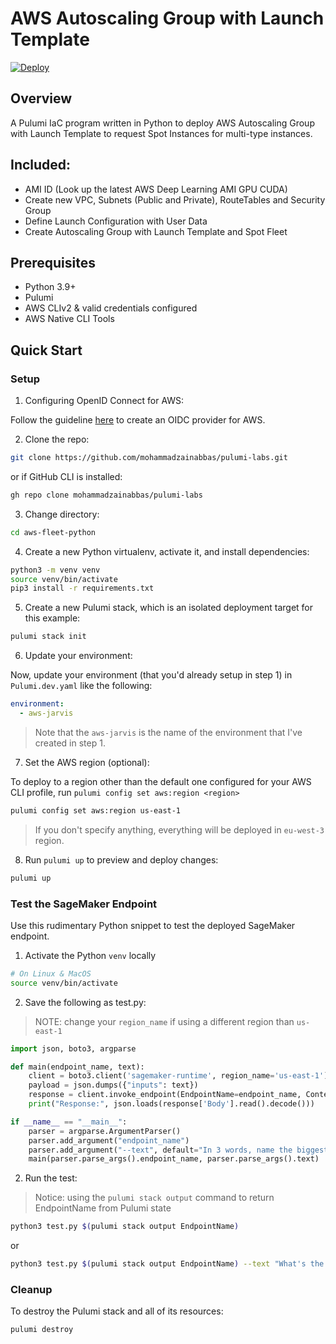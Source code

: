 # AWS Autoscaling Group with Launch Template

[![Deploy](https://get.pulumi.com/new/button.svg)](https://app.pulumi.com/new)

## Overview

A Pulumi IaC program written in Python to deploy AWS Autoscaling Group with Launch Template to request Spot Instances for multi-type instances.

## Included:

- AMI ID (Look up the latest AWS Deep Learning AMI GPU CUDA)
- Create new VPC, Subnets (Public and Private), RouteTables and Security Group
- Define Launch Configuration with User Data
- Create Autoscaling Group with Launch Template and Spot Fleet

## Prerequisites

* Python 3.9+
* Pulumi
* AWS CLIv2 & valid credentials configured
* AWS Native CLI Tools

## Quick Start

### Setup

1. Configuring OpenID Connect for AWS:

Follow the guideline [here](https://www.pulumi.com/docs/pulumi-cloud/oidc/aws/) to create an OIDC provider for AWS.

2. Clone the repo:

```bash
git clone https://github.com/mohammadzainabbas/pulumi-labs.git
```

or if GitHub CLI is installed:

```bash
gh repo clone mohammadzainabbas/pulumi-labs
```

3. Change directory:

```bash
cd aws-fleet-python
```

4. Create a new Python virtualenv, activate it, and install dependencies:

```bash
python3 -m venv venv
source venv/bin/activate
pip3 install -r requirements.txt
```

5. Create a new Pulumi stack, which is an isolated deployment target for this example:

```bash
pulumi stack init
```

6. Update your environment:

Now, update your environment (that you'd already setup in step 1) in `Pulumi.dev.yaml` like the following:

```yaml
environment:
  - aws-jarvis
```

> Note that the `aws-jarvis` is the name of the environment that I've created in step 1.

7. Set the AWS region (optional):

To deploy to a region other than the default one configured for your AWS CLI profile, run `pulumi config set aws:region <region>`

```bash
pulumi config set aws:region us-east-1
```

> If you don't specify anything, everything will be deployed in `eu-west-3` region.

8. Run `pulumi up` to preview and deploy changes:

```bash
pulumi up
```

### Test the SageMaker Endpoint

Use this rudimentary Python snippet to test the deployed SageMaker endpoint.

1. Activate the Python `venv` locally

```bash
# On Linux & MacOS
source venv/bin/activate
```

2. Save the following as test.py:

> NOTE: change your `region_name` if using a different region than `us-east-1`

```python
import json, boto3, argparse

def main(endpoint_name, text):
    client = boto3.client('sagemaker-runtime', region_name='us-east-1')
    payload = json.dumps({"inputs": text})
    response = client.invoke_endpoint(EndpointName=endpoint_name, ContentType="application/json", Body=payload)
    print("Response:", json.loads(response['Body'].read().decode()))

if __name__ == "__main__":
    parser = argparse.ArgumentParser()
    parser.add_argument("endpoint_name")
    parser.add_argument("--text", default="In 3 words, name the biggest mountain on earth?")
    main(parser.parse_args().endpoint_name, parser.parse_args().text)
```

2. Run the test:

> Notice: using the `pulumi stack output` command to return EndpointName from Pulumi state

```bash
python3 test.py $(pulumi stack output EndpointName)
```

or 

```bash
python3 test.py $(pulumi stack output EndpointName) --text "What's the most beautiful thing in life ? Provide a short essay on this."
```

### Cleanup

To destroy the Pulumi stack and all of its resources:

```bash
pulumi destroy
```
